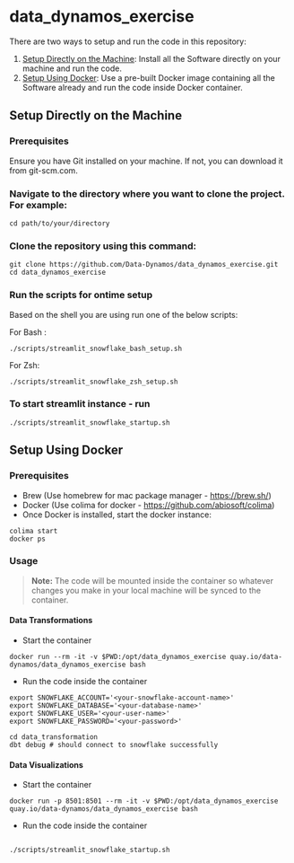 # data_dynamos_exercise

There are two ways to setup and run the code in this repository:

1. [Setup Directly on the Machine](#setup-directly-on-the-machine): Install all the Software directly on your machine and run the code.
2. [Setup Using Docker](#setup-using-docker): Use a pre-built Docker image containing all the Software already and run the code inside Docker container.

## Setup Directly on the Machine

### Prerequisites
Ensure you have Git installed on your machine. If not, you can download it from git-scm.com.

### Navigate to the directory where you want to clone the project. For example:
```shell
cd path/to/your/directory
```

### Clone the repository using this command:
```shell
git clone https://github.com/Data-Dynamos/data_dynamos_exercise.git
cd data_dynamos_exercise
```

### Run the scripts for ontime setup
Based on the shell you are using run one of the below scripts:

For Bash : 
```shell
./scripts/streamlit_snowflake_bash_setup.sh  
```
For Zsh:
```shell
./scripts/streamlit_snowflake_zsh_setup.sh  
```

### To start streamlit instance - run
```shell
./scripts/streamlit_snowflake_startup.sh
```

## Setup Using Docker

### Prerequisites
- Brew (Use homebrew for mac package manager - https://brew.sh/)
- Docker (Use colima for docker - https://github.com/abiosoft/colima) 
- Once Docker is installed, start the docker instance:
```shell 
colima start
docker ps
```

### Usage

> **Note:** The code will be mounted inside the container so whatever changes you make in your local machine will be synced to the container.

#### Data Transformations

- Start the container

```shell
docker run --rm -it -v $PWD:/opt/data_dynamos_exercise quay.io/data-dynamos/data_dynamos_exercise bash
```

- Run the code inside the container

```shell
export SNOWFLAKE_ACCOUNT='<your-snowflake-account-name>'
export SNOWFLAKE_DATABASE='<your-database-name>'
export SNOWFLAKE_USER='<your-user-name>'
export SNOWFLAKE_PASSWORD='<your-password>'

cd data_transformation
dbt debug # should connect to snowflake successfully
```

#### Data Visualizations

- Start the container

```shell
docker run -p 8501:8501 --rm -it -v $PWD:/opt/data_dynamos_exercise quay.io/data-dynamos/data_dynamos_exercise bash
```

- Run the code inside the container
 
```shell

./scripts/streamlit_snowflake_startup.sh

```
